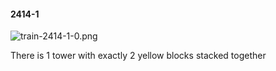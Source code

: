 #### 2414-1
![train-2414-1-0.png](https://github.com/lil-lab/nlvr/raw/master/nlvr/train/images/72/train-2414-1-0.png "train-2414-1-0.png")

There is 1 tower with exactly 2 yellow blocks stacked together